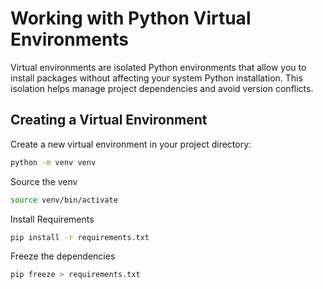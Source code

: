 # Working with Python Virtual Environments

Virtual environments are isolated Python environments that allow you to install packages without affecting your system Python installation. This isolation helps manage project dependencies and avoid version conflicts.

## Creating a Virtual Environment

Create a new virtual environment in your project directory:

```bash
python -m venv venv
```

Source the venv

```bash
source venv/bin/activate
```


Install Requirements

```bash
pip install -r requirements.txt
```



Freeze the dependencies

```bash
pip freeze > requirements.txt
```

